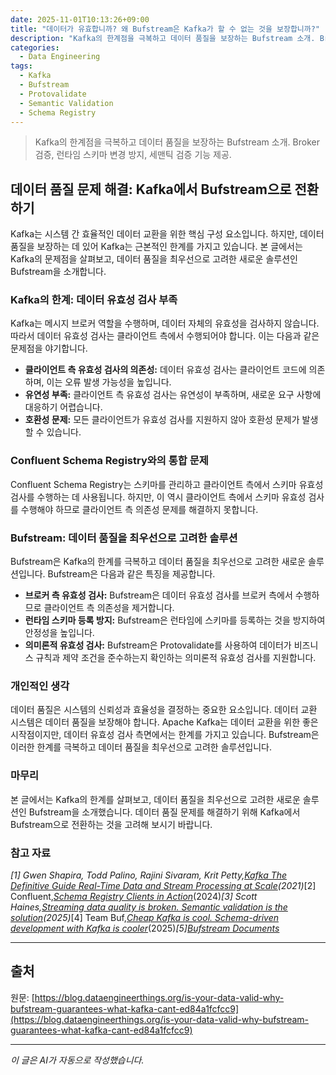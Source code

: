 ```yaml
---
date: 2025-11-01T10:13:26+09:00
title: "데이터가 유효합니까? 왜 Bufstream은 Kafka가 할 수 없는 것을 보장합니까?"
description: "Kafka의 한계점을 극복하고 데이터 품질을 보장하는 Bufstream 소개. Broker 검증, 런타임 스키마 변경 방지, 세맨틱 검증 기능 제공."
categories:
  - Data Engineering
tags:
  - Kafka
  - Bufstream
  - Protovalidate
  - Semantic Validation
  - Schema Registry
---
```


> Kafka의 한계점을 극복하고 데이터 품질을 보장하는 Bufstream 소개. Broker 검증, 런타임 스키마 변경 방지, 세맨틱 검증 기능 제공.



<!-- more -->

## 데이터 품질 문제 해결: Kafka에서 Bufstream으로 전환하기

Kafka는 시스템 간 효율적인 데이터 교환을 위한 핵심 구성 요소입니다. 하지만, 데이터 품질을 보장하는 데 있어 Kafka는 근본적인 한계를 가지고 있습니다. 본 글에서는 Kafka의 문제점을 살펴보고, 데이터 품질을 최우선으로 고려한 새로운 솔루션인 Bufstream을 소개합니다.

### Kafka의 한계: 데이터 유효성 검사 부족

Kafka는 메시지 브로커 역할을 수행하며, 데이터 자체의 유효성을 검사하지 않습니다. 따라서 데이터 유효성 검사는 클라이언트 측에서 수행되어야 합니다. 이는 다음과 같은 문제점을 야기합니다.

*   **클라이언트 측 유효성 검사의 의존성:** 데이터 유효성 검사는 클라이언트 코드에 의존하며, 이는 오류 발생 가능성을 높입니다.
*   **유연성 부족:** 클라이언트 측 유효성 검사는 유연성이 부족하며, 새로운 요구 사항에 대응하기 어렵습니다.
*   **호환성 문제:** 모든 클라이언트가 유효성 검사를 지원하지 않아 호환성 문제가 발생할 수 있습니다.

### Confluent Schema Registry와의 통합 문제

Confluent Schema Registry는 스키마를 관리하고 클라이언트 측에서 스키마 유효성 검사를 수행하는 데 사용됩니다. 하지만, 이 역시 클라이언트 측에서 스키마 유효성 검사를 수행해야 하므로 클라이언트 측 의존성 문제를 해결하지 못합니다.

### Bufstream: 데이터 품질을 최우선으로 고려한 솔루션

Bufstream은 Kafka의 한계를 극복하고 데이터 품질을 최우선으로 고려한 새로운 솔루션입니다. Bufstream은 다음과 같은 특징을 제공합니다.

*   **브로커 측 유효성 검사:** Bufstream은 데이터 유효성 검사를 브로커 측에서 수행하므로 클라이언트 측 의존성을 제거합니다.
*   **런타임 스키마 등록 방지:** Bufstream은 런타임에 스키마를 등록하는 것을 방지하여 안정성을 높입니다.
*   **의미론적 유효성 검사:** Bufstream은 Protovalidate를 사용하여 데이터가 비즈니스 규칙과 제약 조건을 준수하는지 확인하는 의미론적 유효성 검사를 지원합니다.

### 개인적인 생각

데이터 품질은 시스템의 신뢰성과 효율성을 결정하는 중요한 요소입니다. 데이터 교환 시스템은 데이터 품질을 보장해야 합니다. Apache Kafka는 데이터 교환을 위한 좋은 시작점이지만, 데이터 유효성 검사 측면에서는 한계를 가지고 있습니다. Bufstream은 이러한 한계를 극복하고 데이터 품질을 최우선으로 고려한 솔루션입니다. 

### 마무리

본 글에서는 Kafka의 한계를 살펴보고, 데이터 품질을 최우선으로 고려한 새로운 솔루션인 Bufstream을 소개했습니다. 데이터 품질 문제를 해결하기 위해 Kafka에서 Bufstream으로 전환하는 것을 고려해 보시기 바랍니다.

### 참고 자료

_[1] Gwen Shapira, Todd Palino, Rajini Sivaram, Krit Petty,_[_Kafka The Definitive Guide Real-Time Data and Stream Processing at Scale_](https://www.confluent.io/resources/ebook/kafka-the-definitive-guide/)_(2021)_[2] Confluent,_[_Schema Registry Clients in Action_](https://www.confluent.io/blog/how-schema-registry-clients-work/)_(2024)_[3] Scott Haines,_[_Streaming data quality is broken. Semantic validation is the solution_](https://buf.build/blog/semantic-validation)_(2025)_[4] Team Buf,_[_Cheap Kafka is cool. Schema-driven development with Kafka is cooler_](https://buf.build/blog/kafka-schema-driven-development)_(2025)_[5]_[_Bufstream Documents_](https://buf.build/docs/bufstream/)

---

## 출처

원문: [https://blog.dataengineerthings.org/is-your-data-valid-why-bufstream-guarantees-what-kafka-cant-ed84a1fcfcc9](https://blog.dataengineerthings.org/is-your-data-valid-why-bufstream-guarantees-what-kafka-cant-ed84a1fcfcc9)

---

*이 글은 AI가 자동으로 작성했습니다.*
